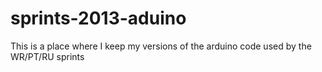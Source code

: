 sprints-2013-aduino
===================

This is a place where I keep my versions of the arduino code used by the WR/PT/RU sprints
